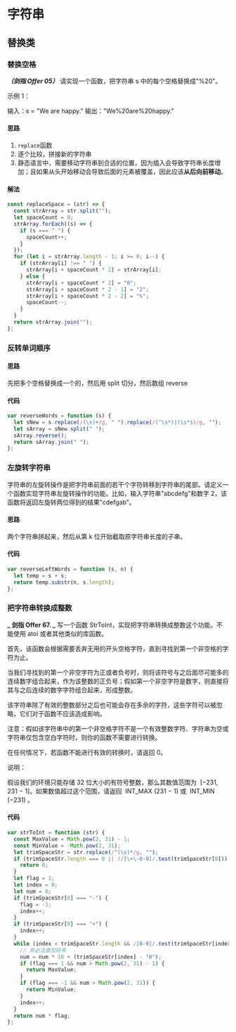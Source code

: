 <!--
 * @Author: your name
 * @Date: 2022-02-10 15:24:51
 * @LastEditTime: 2022-02-28 14:53:26
 * @LastEditors: Please set LastEditors
 * @Description: 打开koroFileHeader查看配置 进行设置: https://github.com/OBKoro1/koro1FileHeader/wiki/%E9%85%8D%E7%BD%AE
 * @FilePath: /algorithm/DataStructure/String.md
-->

# 字符串

## 替换类

### 替换空格

**_（剑指 Offer 05）_**
请实现一个函数，把字符串 s 中的每个空格替换成"%20"。

示例 1：

输入：s = "We are happy."
输出："We%20are%20happy."

#### 思路

1. `replace`函数
2. 逐个比较，拼接新的字符串
3. 静态语言中，需要移动字符串到合适的位置，因为插入会导致字符串长度增加；且如果从头开始移动会导致后面的元素被覆盖，因此应该**从后向前移动**。

#### 解法

```js
const replaceSpace = (str) => {
  const strArray = str.split("");
  let spaceCount = 0;
  strArray.forEach((s) => {
    if (s === " ") {
      spaceCount++;
    }
  });
  for (let i = strArray.length - 1; i >= 0; i--) {
    if (strArray[i] !== " ") {
      strArray[i + spaceCount * 2] = strArray[i];
    } else {
      strArray[i + spaceCount * 2] = "0";
      strArray[i + spaceCount * 2 - 1] = "2";
      strArray[i + spaceCount * 2 - 2] = "%";
      spaceCount--;
    }
  }
  return strArray.join("");
};
```

### 反转单词顺序

#### 思路

先把多个空格替换成一个的，然后用 split 切分，然后数组 reverse

#### 代码

```js
var reverseWords = function (s) {
  let sNew = s.replace(/(\s)+/g, " ").replace(/(^\s*)|(\s*$)/g, "");
  let sArray = sNew.split(" ");
  sArray.reverse();
  return sArray.join(" ");
};
```

### 左旋转字符串

字符串的左旋转操作是把字符串前面的若干个字符转移到字符串的尾部。请定义一个函数实现字符串左旋转操作的功能。比如，输入字符串"abcdefg"和数字 2，该函数将返回左旋转两位得到的结果"cdefgab"。

#### 思路

两个字符串拼起来，然后从第 k 位开始截取原字符串长度的子串。

#### 代码

```js
var reverseLeftWords = function (s, n) {
  let temp = s + s;
  return temp.substr(n, s.length);
};
```

### 把字符串转换成整数

**_ 剑指 Offer 67. _**
写一个函数 StrToInt，实现把字符串转换成整数这个功能。不能使用 atoi 或者其他类似的库函数。

首先，该函数会根据需要丢弃无用的开头空格字符，直到寻找到第一个非空格的字符为止。

当我们寻找到的第一个非空字符为正或者负号时，则将该符号与之后面尽可能多的连续数字组合起来，作为该整数的正负号；假如第一个非空字符是数字，则直接将其与之后连续的数字字符组合起来，形成整数。

该字符串除了有效的整数部分之后也可能会存在多余的字符，这些字符可以被忽略，它们对于函数不应该造成影响。

注意：假如该字符串中的第一个非空格字符不是一个有效整数字符、字符串为空或字符串仅包含空白字符时，则你的函数不需要进行转换。

在任何情况下，若函数不能进行有效的转换时，请返回 0。

说明：

假设我们的环境只能存储 32 位大小的有符号整数，那么其数值范围为  [−231,  231 − 1]。如果数值超过这个范围，请返回  INT_MAX (231 − 1) 或  INT_MIN (−231) 。

#### 代码

```js
var strToInt = function (str) {
  const MaxValue = Math.pow(2, 31) - 1;
  const MinValue = -Math.pow(2, 31);
  let trimSpaceStr = str.replace(/^(\s)*/g, "");
  if (trimSpaceStr.length === 0 || !/[\+\-0-9]/.test(trimSpaceStr[0])) {
    return 0;
  }
  let flag = 1;
  let index = 0;
  let num = 0;
  if (trimSpaceStr[0] === "-") {
    flag = -1;
    index++;
  }
  if (trimSpaceStr[0] === "+") {
    index++;
  }
  while (index < trimSpaceStr.length && /[0-9]/.test(trimSpaceStr[index])) {
    // 务必注意加括号
    num = num * 10 + (trimSpaceStr[index] - "0");
    if (flag === 1 && num > Math.pow(2, 31) - 1) {
      return MaxValue;
    }
    if (flag === -1 && num > Math.pow(2, 31)) {
      return MinValue;
    }
    index++;
  }
  return num * flag;
};
```
